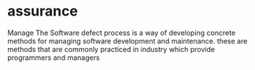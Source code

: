 # assurance
Manage The Software defect process is a way of developing concrete methods for managing software development and maintenance. these are methods that are commonly practiced in industry which provide programmers and managers   
